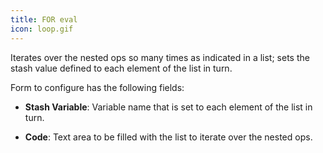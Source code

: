 ```yaml
---
title: FOR eval
icon: loop.gif
---
```


Iterates over the nested ops so many times as indicated in a list; sets the stash value defined to each element of the list in turn.

Form to configure has the following fields:

- **Stash Variable**: Variable name that is set to each element of the list in turn.

- **Code**: Text area to be filled with the list to iterate over the nested ops.
